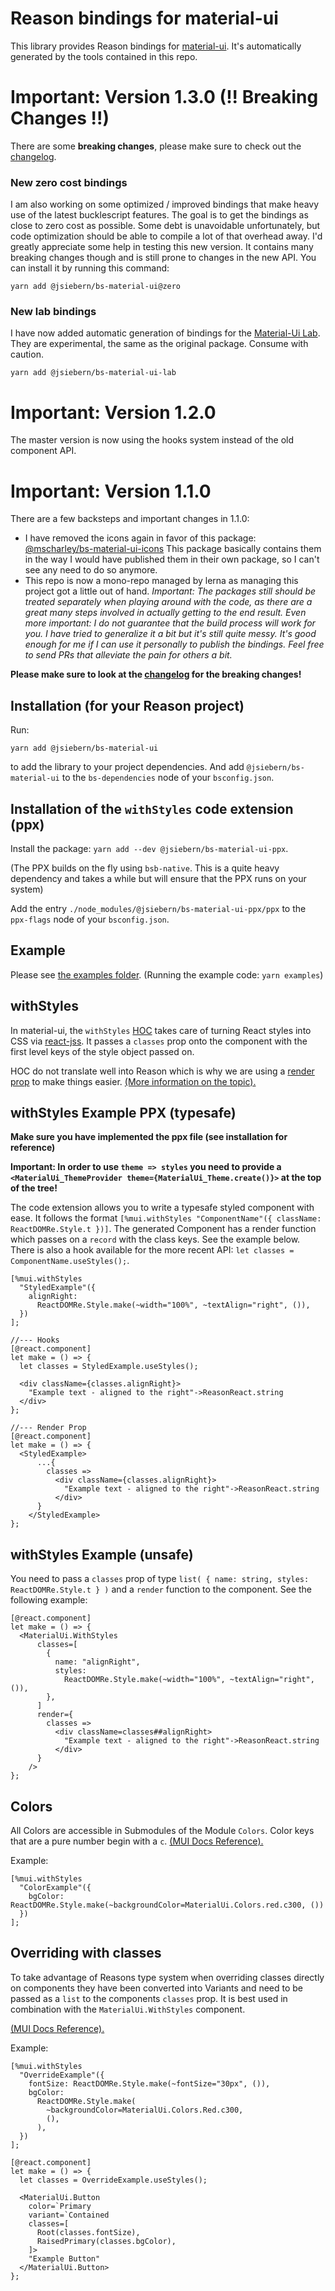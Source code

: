 # Reason bindings for material-ui

This library provides Reason bindings for
[material-ui](https://material-ui.com/). It's automatically generated by the tools contained in this repo.

# Important: Version 1.3.0 (!! Breaking Changes !!)

There are some **breaking changes**, please make sure to check out the [changelog](https://github.com/jsiebern/bs-material-ui/blob/master/CHANGELOG.md).

### New zero cost bindings

I am also working on some optimized / improved bindings that make heavy use of the latest bucklescript features. The goal is to get the bindings as close to zero cost as possible. Some debt is unavoidable unfortunately, but code optimization should be able to compile a lot of that overhead away. I'd greatly appreciate some help in testing this new version. It contains many breaking changes though and is still prone to changes in the new API. You can install it by running this command:

```
yarn add @jsiebern/bs-material-ui@zero
```

### New lab bindings

I have now added automatic generation of bindings for the [Material-Ui Lab](https://material-ui.com/components/about-the-lab/). They are experimental, the same as the original package. Consume with caution.

```
yarn add @jsiebern/bs-material-ui-lab
```

# Important: Version 1.2.0

The master version is now using the hooks system instead of the old component API.

# Important: Version 1.1.0

There are a few backsteps and important changes in 1.1.0:

- I have removed the icons again in favor of this package: [@mscharley/bs-material-ui-icons](https://github.com/mscharley/bs-material-ui-icons)
  This package basically contains them in the way I would have published them in their own package, so I can't see any need to do so anymore.
- This repo is now a mono-repo managed by lerna as managing this project got a little out of hand.
  _Important: The packages still should be treated separately when playing around with the code, as there are a great many steps involved in actually getting to the end result._
  _Even more important: I do not guarantee that the build process will work for you. I have tried to generalize it a bit but it's still quite messy. It's good enough for me if I can use it personally to publish the bindings. Feel free to send PRs that alleviate the pain for others a bit._

**Please make sure to look at the [changelog](https://github.com/jsiebern/bs-material-ui/blob/master/CHANGELOG.md) for the breaking changes!**

## Installation (for your Reason project)

Run:

    yarn add @jsiebern/bs-material-ui

to add the library to your project dependencies. And add `@jsiebern/bs-material-ui` to the `bs-dependencies` node of your `bsconfig.json`.

## Installation of the `withStyles` code extension (ppx)

Install the package: `yarn add --dev @jsiebern/bs-material-ui-ppx`.

(The PPX builds on the fly using `bsb-native`. This is a quite heavy dependency and takes a while but will ensure that the PPX runs on your system)

Add the entry `./node_modules/@jsiebern/bs-material-ui-ppx/ppx` to the `ppx-flags` node of your `bsconfig.json`.

## Example

Please see [the examples folder](https://github.com/jsiebern/bs-material-ui/tree/master/public/bs-material-ui/examples).
(Running the example code: `yarn examples`)

## withStyles

In material-ui, the `withStyles` [HOC](https://reactjs.org/docs/higher-order-components.html) takes care of turning React styles into CSS via [react-jss](https://github.com/cssinjs/react-jss). It passes a `classes` prop onto the component with the first level keys of the style object passed on.

HOC do not translate well into Reason which is why we are using a [render prop](http://reactpatterns.com/#render-callback) to make things easier. [(More information on the topic).](https://www.youtube.com/watch?v=BcVAq3YFiuc)

## withStyles Example PPX (typesafe)

**Make sure you have implemented the ppx file (see installation for reference)**

**Important: In order to use `theme => styles` you need to provide a `<MaterialUi_ThemeProvider theme={MaterialUi_Theme.create()}>` at the top of the tree!**

The code extension allows you to write a typesafe styled component with ease. It follows the format `[%mui.withStyles "ComponentName"({ className: ReactDOMRe.Style.t })]`. The generated Component has a render function which passes on a `record` with the class keys. See the example below. There is also a hook available for the more recent API: `let classes = ComponentName.useStyles();`.

```reason
[%mui.withStyles
  "StyledExample"({
    alignRight:
      ReactDOMRe.Style.make(~width="100%", ~textAlign="right", ()),
  })
];

//--- Hooks
[@react.component]
let make = () => {
  let classes = StyledExample.useStyles();

  <div className={classes.alignRight}>
    "Example text - aligned to the right"->ReasonReact.string
  </div>
};

//--- Render Prop
[@react.component]
let make = () => {
  <StyledExample>
      ...{
        classes =>
          <div className={classes.alignRight}>
            "Example text - aligned to the right"->ReasonReact.string
          </div>
      }
    </StyledExample>
};
```

## withStyles Example (unsafe)

You need to pass a `classes` prop of type `list( { name: string, styles: ReactDOMRe.Style.t } )` and a `render` function to the component. See the following example:

```reason
[@react.component]
let make = () => {
  <MaterialUi.WithStyles
      classes=[
        {
          name: "alignRight",
          styles:
            ReactDOMRe.Style.make(~width="100%", ~textAlign="right", ()),
        },
      ]
      render={
        classes =>
          <div className=classes##alignRight>
            "Example text - aligned to the right"->ReasonReact.string
          </div>
      }
    />
};
```

## Colors

All Colors are accessible in Submodules of the Module `Colors`. Color keys that are a pure number begin with a `c`. [(MUI Docs Reference).](https://material-ui.com/customization/color/)

Example:

```reason
[%mui.withStyles
  "ColorExample"({
    bgColor: ReactDOMRe.Style.make(~backgroundColor=MaterialUi.Colors.red.c300, ())
  })
];
```

## Overriding with classes

To take advantage of Reasons type system when overriding classes directly on components they have been converted into Variants and need to be passed as a `list` to the components `classes` prop. It is best used in combination with the `MaterialUi.WithStyles` component.

[(MUI Docs Reference).](https://material-ui.com/customization/components/#overriding-styles-with-classes)

Example:

```reason
[%mui.withStyles
  "OverrideExample"({
    fontSize: ReactDOMRe.Style.make(~fontSize="30px", ()),
    bgColor:
      ReactDOMRe.Style.make(
        ~backgroundColor=MaterialUi.Colors.Red.c300,
        (),
      ),
  })
];

[@react.component]
let make = () => {
  let classes = OverrideExample.useStyles();

  <MaterialUi.Button
    color=`Primary
    variant=`Contained
    classes=[
      Root(classes.fontSize),
      RaisedPrimary(classes.bgColor),
    ]>
    "Example Button"
  </MaterialUi.Button>
};
```
